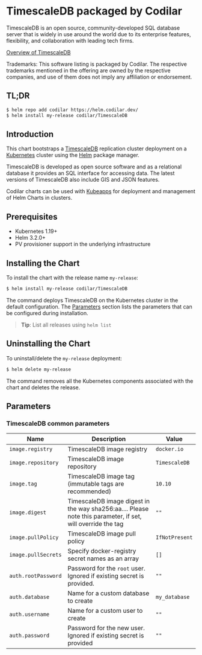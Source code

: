 <!--- app-name: TimescaleDB -->

# TimescaleDB packaged by Codilar

TimescaleDB is an open source, community-developed SQL database server that is widely in use around the world due to its enterprise features, flexibility, and collaboration with leading tech firms.

[Overview of TimescaleDB](https://www.timescale.com/)

Trademarks: This software listing is packaged by Codilar. The respective trademarks mentioned in the offering are owned by the respective companies, and use of them does not imply any affiliation or endorsement.
                           
## TL;DR

```bash
$ helm repo add codilar https://helm.codilar.dev/
$ helm install my-release codilar/TimescaleDB
```

## Introduction

This chart bootstraps a [TimescaleDB]( https://gitlab.codilar.in/api/v4/projects/703/packages/helm/stable) replication cluster deployment on a [Kubernetes](https://kubernetes.io) cluster using the [Helm](https://helm.sh) package manager.

TimescaleDB is developed as open source software and as a relational database it provides an SQL interface for accessing data. The latest versions of TimescaleDB also include GIS and JSON features.

Codilar charts can be used with [Kubeapps](https://kubeapps.dev/) for deployment and management of Helm Charts in clusters.

## Prerequisites

- Kubernetes 1.19+
- Helm 3.2.0+
- PV provisioner support in the underlying infrastructure

## Installing the Chart

To install the chart with the release name `my-release`:

```bash
$ helm install my-release codilar/TimescaleDB
```

The command deploys TimescaleDB on the Kubernetes cluster in the default configuration. The [Parameters](#parameters) section lists the parameters that can be configured during installation.

> **Tip**: List all releases using `helm list`

## Uninstalling the Chart

To uninstall/delete the `my-release` deployment:

```bash
$ helm delete my-release
```

The command removes all the Kubernetes components associated with the chart and deletes the release.

## Parameters



### TimescaleDB common parameters

| Name                       | Description                                                                                                                                                                                                                                                                   | Value                 |
| -------------------------- | ----------------------------------------------------------------------------------------------------------------------------------------------------------------------------------------------------------------------------------------------------------------------------- | --------------------- |
| `image.registry`           | TimescaleDB image registry                                                                                                                                                                                                                                                        | `docker.io`           |
| `image.repository`         | TimescaleDB image repository                                                                                                                                                                                                                                                      | `TimescaleDB`     |
| `image.tag`                | TimescaleDB image tag (immutable tags are recommended)                                                                                                                                                                                                                            | `10.10` |
| `image.digest`             | TimescaleDB image digest in the way sha256:aa.... Please note this parameter, if set, will override the tag                                                                                                                                                                       | `""`                  |
| `image.pullPolicy`         | TimescaleDB image pull policy                                                                                                                                                                                                                                                     | `IfNotPresent`        |
| `image.pullSecrets`        | Specify docker-registry secret names as an array                                                                                                                                                                                                                              | `[]`                  |
| `auth.rootPassword`        | Password for the `root` user. Ignored if existing secret is provided.                                                                                                                                                                                                         | `""`                  |
| `auth.database`            | Name for a custom database to create                                                                                                                                                                                                                                          | `my_database`         |
| `auth.username`            | Name for a custom user to create                                                                                                                                                                                                                                              | `""`                  |
| `auth.password`            | Password for the new user. Ignored if existing secret is provided                                                                                                                                                                                                             | `""`                  |